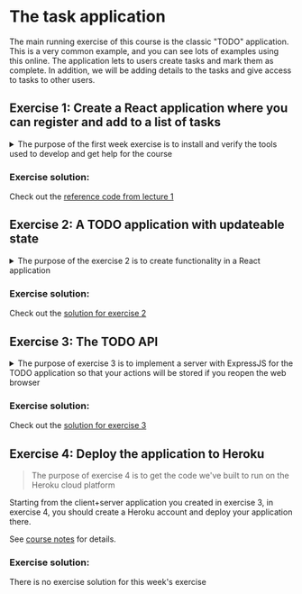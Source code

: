 # The task application

The main running exercise of this course is the classic "TODO" application.  This is a very common example, and you
can see lots of examples using this online. The application lets to users create tasks and mark them as complete.
In addition, we will be adding details to the tasks and give access to tasks to other users.

## Exercise 1: Create a React application where you can register and add to a list of tasks

<details>

<summary>
The purpose of the first week exercise is to install and verify the tools used to develop and get help for the course
</summary>


Your application should have the following:

1. A list of checkboxes for all created tasks
2. An input field with a submit button to add a new task

You can choose to ways to create the application:

### Step 1: Install and sign up for necessary tools

1. Install [NodeJS](https://nodejs.org/en/download/package-manager) (if you don't already have it)
2. Sign up for [GitHub student developer pack](https://education.github.com/pack/join) which gives you access to
   important resources like IntelliJ Ultimate and Heroku for free. Make sure to use your school email address for the
   registration.
3. Download [IntelliJ IDEA Ultimate](https://www.jetbrains.com/idea/download/). You can use a Trial license until your
   GitHub student pack is registered. You can then use [the IntelliJ student page](https://www.jetbrains.com/shop/eform/students)
   to get a long term license
4. Sign in to https://mattermost.kristiania.no/ and find the [PG6301 channel](https://mattermost.kristiania.no/it2023/channels/pg6301---webutvikling-og-api-design) and send a message saying Hello

### Step 2: Alternative 1: Use the Vite project wizard (quick start, but lots of confusing code)

Open a terminal Window, and `cd` to a directory for your course assignments. This directory should not contain
spaces or special characters (`[a-zA-Z0-9._-]` are okay)

1. Run `npm init vite` - this will ask you what name you want for your project subdirectory,
   what framework to use (select React) and what variant to use (select JavaScript)
2. Follow the instructions from the Wizard to `cd` into the directory and run `npm install` and `npm run dev`
3. Go to http://localhost:5173/ to see your project running
4. Start IntelliJ
5. Open the project directory using File > Open
6. Navigate to `src/App.jsx` and update the code to create a TODO application
7. When you have completed your application, upload the code to GitHub

### Step 2: Alternative 2: Build the project from scratch (more steps, but no files not created by you)

Open a terminal Window, and `cd` to a directory for your course assignments. This directory should not contain
spaces or special characters (`[a-zA-Z0-9._-]` are okay)

1. `mkdir <your project name>`: create a new directory for your project
2. `cd <your project name>`: change directory to the project directory
3. `npm init -y`: creates `package.json` for your scripts and dependencies
4. `npm install --save-dev vite`: add Vite as a tool in your project
5. `npm install react react-dom`: add React as a library in your project
6. `npm pkg set scripts.dev="vite"` Add a script to run your project
7. `npm run dev`: starts up the project
8. Go to http://localhost:5173/ to see your (empty) project running

You can now open the project in IntelliJ and start development

1. Start IntelliJ
2. File > Open: Open the project directory
3. Create files named `index.html` and `src/main.jsx`. See the
   [course material](https://github.com/kristiania-pg6301-2024/pg6301-frontend-programming/?tab=readme-ov-file#creating-the-frontend-project)
   to see how these files should look
4. Add the code to create a `<TodoApplication />` component with a `<AddTaskForm />` component
5. When you have completed your application, upload the code to GitHub

### Step 3: Feedback and continue

When you have managed to create your first React application, you should send a message saying simply
"Exercise 1 complete! 🎉" at Mattermost! Feel free to include the link to your GitHub repository.

If you want to explore React a bit more right away, check out the [official React tutorials](https://react.dev/learn).

### Step 4: Competition

We need a logo for the course GitHub pages. Post your entry on Mattermost and vote with emojiis on other entries. Despite knowing better from experience, I will let the democratic process decide on the logo.

</details>

### Exercise solution:

Check out the [reference code from lecture 1](https://github.com/kristiania-pg6301-2024/pg6301-frontend-programming/tree/reference/01)

## Exercise 2: A TODO application with updateable state

<details>
<summary>The purpose of the exercise 2 is to create functionality in a React application</summary>

Starting with what you learned in exercise 1, let's transform the simple list of tasks into a more functional application.
Implement the following features:

* Create task
* Complete task
* Change task description
* Show task details

You should start out as we showed in the lecture, with a static component that you gradually make dynamic. Here is a possible starting point:

```jsx
function TaskList() {
   const tasks = [
      { id: 1, description: "Follow the lecture", completed: true },
      { id: 2, description: "Read the exercise", completed: false },
      { id: 3, description: "Complete the exercise", completed: false },
   ];
   
   return <div>
      <h2>Tasks</h2>
      {tasks.map(({id, description, completed}) => <label key={id}>
         <input type="checkbox" checked={completed} />
         {description}
      </label>)}
   </div>;
}
```


### New task

Register a new task by typing the task description in an input and pressing submit (the list of tasks should be a React `useState` with an array of objects, the current state of the input should be a `useState` with a string)

### Complete task

Mark the task as completed by checking a checkbox next to the task (`<input type=checkbox />`)
(implement by updating the task state for the checked task - this is a bit tricky)

### Change task description

Let the user update the description of an existing state by clicking a link by the task.
When updating a task, use a `<dialog>`.

1. `useState` with a `dialogOpen` state that reflects the state of the dialog
2. `useRef` to refer to the `<dialog>` element and `useEffect` to `showModal()` when `dialogOpen` updates
3. Submitting the form in the dialog should close the dialog

### Close the dialog correctly

If you press Escape in the dialog for updating task title, you may be unable to click the dialog open again.
This is because the state of `dialogOpen` has drifted away from the state of the HTML elements. Add a close listener
to the dialog (using the `useRef` reference) to update `dialogOpen` state when the user closes the dialog.

### Show task details with a router

Add `react-router-dom` as a dependency. Clicking on a task should take you to another route that focuses on the task.
You can choose whether this page just displays the task description or if you want to add more info.

</details>

### Exercise solution:

Check out the [solution for exercise 2](https://github.com/kristiania-pg6301-2024/pg6301-frontend-programming/tree/exercise/02/solution)

## Exercise 3: The TODO API

<details>
<summary>The purpose of exercise 3 is to implement a server with ExpressJS for the TODO application so that your actions will be stored if you reopen the web browser</summary>

Starting from what you did in exercise 2, we want to implement an ExpressJS server API for our tasks. If you have organized your frontend code like me, you
will have code that looks something like this:

```jsx
export function TaskApplication() {
    const [tasks, setTasks] = useState([]);

    const [editingTaskId, setEditingTaskId] = useState()

    function handleAddTask(task) {
        // ...
    }

    function handleTaskCompleted(id) {
        // ...
    }

    function handleChangeTask(id) {
        setEditingTaskId(id);
    }

    function handleCloseDialog() {
        setEditingTaskId(undefined);
    }

    function handleUpdateTask(id, taskDelta) {
       // ...
    }


    return <div>
        <TaskList
            tasks={tasks}
            onTaskCompleted={handleTaskCompleted}
            onChangeTask={handleChangeTask}
        />
        <NewTaskForm onAddTask={handleAddTask}/>
        <EditTaskDialog
            task={tasks.find(t => t.id === editingTaskId)}
            onUpdateTask={handleUpdateTask}
            onClose={handleCloseDialog}
        />
    </div>
}
```

In this exercise, you should replace the loading the initial tasks, handleAddTask, handleTaskCompleted and handleUpdateTask
as `fetch` calls to the ExpressJS server.

In your project, create a `client` and a `server` subdirectory with separate `package.json` files.

See [course notes](https://github.com/kristiania-pg6301-2024/pg6301-frontend-programming/?tab=readme-ov-file#converting-react-to-serve-from-express) for details.


### Task 3: Get the server ready to run on Heroku

When you actually run the server on a cloud hosting provider like Heroku, Vite will not be running. Instead, you will run
execute `vite build` when you make a change to the application and ExpressJS will serve your React code as static files.

These are the high level steps, see the [course notes](https://github.com/kristiania-pg6301-2024/pg6301-frontend-programming/?tab=readme-ov-file#deploy-to-heroku) for details.

1. Create a top level `package.json` file with a `build` script that builds the client project by executing `vite build`
2. Add a top level `start` script
3. Add a static resource to the ExpressJS application in `server.js`: `app.use(express.static("../client/dist"))`
4. To make React Routes work, you also need to [add middleware to handle default requests](https://github.com/kristiania-pg6301-2024/pg6301-frontend-programming/?tab=readme-ov-file#express-middleware-for-dealing-with-browserrouter)

</details>

### Exercise solution:

Check out the [solution for exercise 3](https://github.com/kristiania-pg6301-2024/pg6301-frontend-programming/tree/exercise/03/solution)

## Exercise 4: Deploy the application to Heroku

> The purpose of exercise 4 is to get the code we've built to run on the Heroku cloud platform

Starting from the client+server application you created in exercise 3, in exercise 4, you should create a Heroku account and deploy your application there.

See [course notes](https://github.com/kristiania-pg6301-2024/pg6301-frontend-programming?tab=readme-ov-file#deploy-to-heroku) for details.

### Exercise solution:

There is no exercise solution for this week's exercise


